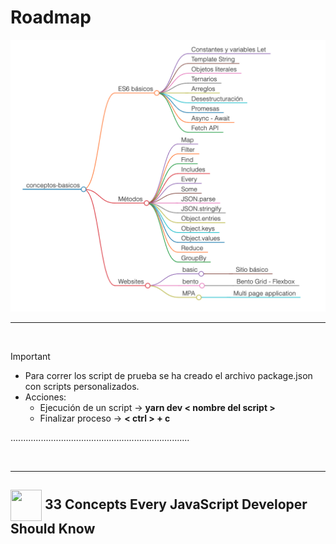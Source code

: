 # Roadmap

![](./raodmap.png)

---

<br/>

> [!important]
>
> - Para correr los script de prueba se ha creado el archivo package.json con scripts personalizados.
> - Acciones:
>   - Ejecución de un script -> **yarn dev < nombre del script >**
>   - Finalizar proceso -> **< ctrl > + c**
>
> .......................................................................

<br/>

---

## <img  align= center width=50px height=50px src="https://media4.giphy.com/media/3hoLIVAJYkz6T0Ichp/giphy.gif?cid=6c09b952m4j3poopinf91rquev6qy4e8avu0bflq1e0vh4gp&ep=v1_internal_gif_by_id&rid=giphy.gif&ct=s"> <a src="https://github.com/leonardomso/33-js-concepts">33 Concepts Every JavaScript Developer Should Know</a>
